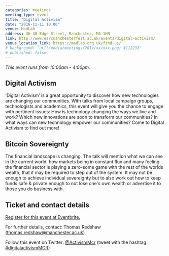 ```yaml
---
categories: meetings
meeting_type: event
title: "Digital Activism"
date: "2016-11-11 10:00"
venue: MadLab
address: 36-40 Edge Street, Manchester, M4 1HN
link: http://www.esrcmanchesterfest.ac.uk/events/digital-activism/
venue_location_link: https://madlab.org.uk/find-us/
# background: "url(/media/meetings/201x/xx/xxx.png) #112233"
# published: false
---
```


*This event runs from 10:00am - 4:00pm.*

## Digital Activism

‘Digital Activism’ is a great opportunity to discover how new technologies are changing our communities. With talks from local campaign groups, technologists and academics, this event will give you the chance to engage with pertinent issues: How is technology changing the ways we live and work? Which new innovations are soon to transform our communities? In what ways can new technology empower our communities? Come to Digital Activism to find out more!

## Bitcoin Sovereignty

The financial landscape is changing. The talk will mention what we can see in the current world, how markets being in constant flux and many feeling the financial sector is playing a zero-some game with the rest of the worlds wealth, that it may be required to step out of the system. It may not be enough to achieve individual sovereignty but to also work out how to keep funds safe & private enough to not lose one's own wealth or advertise it to those you do business with.

## Ticket and contact details

[Register for this event at Eventbrite.][ticket]

For further details, contact: Thomas Redshaw ([thomas.redshaw@manchester.ac.uk][tr_email])

Follow this event on Twitter: [@ActivismMcr][twitter] (tweet with the hashtag [#digitalactivismMCR][tag])

[ticket]: https://twitter.com/nqterrace
[tr_email]: mailto:thomas.redshaw@manchester.ac.uk
[twitter]: https://twitter.com/ActivismMcr
[tag]: https://twitter.com/hashtag/digitalactivismMCR